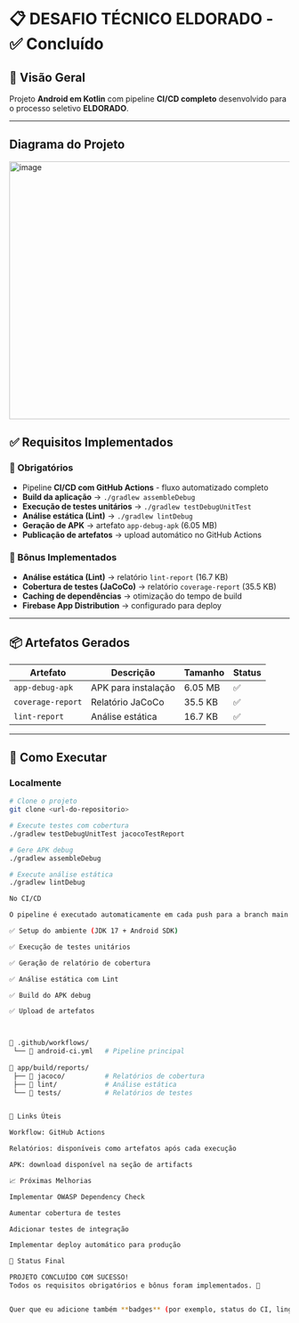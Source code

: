 # 📋  DESAFIO TÉCNICO ELDORADO - ✅ Concluído

## 🎯 Visão Geral
Projeto **Android em Kotlin** com pipeline **CI/CD completo** desenvolvido para o processo seletivo **ELDORADO**.

---

## Diagrama do Projeto
<img width="833" height="463" alt="image" src="https://github.com/user-attachments/assets/7a291590-592e-43c9-bde4-40e091ba9c8f" />


## ✅ Requisitos Implementados

### 🔧 Obrigatórios
- Pipeline **CI/CD com GitHub Actions** - fluxo automatizado completo  
- **Build da aplicação** → `./gradlew assembleDebug`  
- **Execução de testes unitários** → `./gradlew testDebugUnitTest`  
- **Análise estática (Lint)** → `./gradlew lintDebug`  
- **Geração de APK** → artefato `app-debug-apk` (6.05 MB)  
- **Publicação de artefatos** → upload automático no GitHub Actions  

### 🎁 Bônus Implementados
- **Análise estática (Lint)** → relatório `lint-report` (16.7 KB)  
- **Cobertura de testes (JaCoCo)** → relatório `coverage-report` (35.5 KB)  
- **Caching de dependências** → otimização do tempo de build  
- **Firebase App Distribution** → configurado para deploy  

---

## 📦 Artefatos Gerados

| Artefato         | Descrição                | Tamanho  | Status |
|------------------|--------------------------|----------|--------|
| `app-debug-apk`  | APK para instalação      | 6.05 MB  | ✅      |
| `coverage-report`| Relatório JaCoCo         | 35.5 KB  | ✅      |
| `lint-report`    | Análise estática         | 16.7 KB  | ✅      |

---

## 🚀 Como Executar

### Localmente
```bash
# Clone o projeto
git clone <url-do-repositorio>

# Execute testes com cobertura
./gradlew testDebugUnitTest jacocoTestReport

# Gere APK debug
./gradlew assembleDebug

# Execute análise estática
./gradlew lintDebug

No CI/CD

O pipeline é executado automaticamente em cada push para a branch main:

✅ Setup do ambiente (JDK 17 + Android SDK)

✅ Execução de testes unitários

✅ Geração de relatório de cobertura

✅ Análise estática com Lint

✅ Build do APK debug

✅ Upload de artefatos



📂 .github/workflows/
 └── 📄 android-ci.yml   # Pipeline principal
 
📂 app/build/reports/
 ├── 📂 jacoco/          # Relatórios de cobertura
 ├── 📂 lint/            # Análise estática
 └── 📂 tests/           # Relatórios de testes


🔗 Links Úteis

Workflow: GitHub Actions

Relatórios: disponíveis como artefatos após cada execução

APK: download disponível na seção de artifacts

📈 Próximas Melhorias

Implementar OWASP Dependency Check

Aumentar cobertura de testes

Adicionar testes de integração

Implementar deploy automático para produção

🎉 Status Final

PROJETO CONCLUÍDO COM SUCESSO!
Todos os requisitos obrigatórios e bônus foram implementados. 🚀


Quer que eu adicione também **badges** (por exemplo, status do CI, linguagem usada, versão do Gradle) para deixar o README ainda mais profissional?
